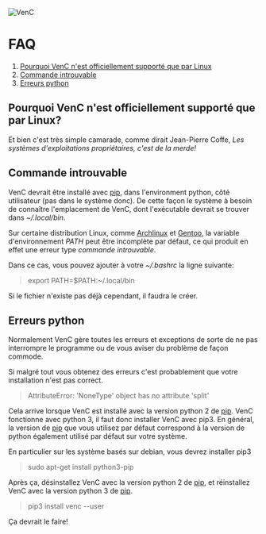![VenC](https://download.tuxfamily.org/dsalem/img/2017_-_Denis_Salem_-_CC_By_SA_-_VenC-logo.svg "VenC")

# FAQ

1. [Pourquoi VenC n'est officiellement supporté que par Linux](#pourquoi-venc-nest-officiellement-support%C3%A9-que-par-linux)
2. [Commande introuvable](#commande-introuvable)
3. [Erreurs python](#erreurs-python)

## Pourquoi VenC n'est officiellement supporté que par Linux?

Et bien c'est très simple camarade, comme dirait Jean-Pierre Coffe, _Les systèmes d'exploitations propriétaires, c'est de la merde!_

## Commande introuvable

VenC devrait être installé avec [pip](https://pypi.python.org/pypi/pip), dans l'environment python, côté utilisateur (pas dans le système donc). De cette façon le système à besoin de connaître l'emplacement de VenC, dont l'exécutable devrait se trouver dans _~/.local/bin_.

Sur certaine distribution Linux, comme [Archlinux](https://www.archlinux.org/) et [Gentoo](https://www.gentoo.org/), la variable d'environnement _PATH_ peut être incomplète par défaut, ce qui produit en effet une erreur type _commande introuvable_.

Dans ce cas, vous pouvez ajouter à votre _~/.bashrc_ la ligne suivante:

> export PATH=$PATH:~/.local/bin

Si le fichier n'existe pas déjà cependant, il faudra le créer.

## Erreurs python

Normalement VenC gère toutes les erreurs et exceptions de sorte de ne pas interrompre le programme ou de vous aviser du problème de façon commode.

Si malgré tout vous obtenez des erreurs c'est probablement que votre installation n'est pas correct.

> AttributeError: 'NoneType' object has no attribute 'split'

Cela arrive lorsque VenC est installé avec la version python 2 de [pip](https://pypi.python.org/pypi/pip). VenC fonctionne avec python 3, il faut donc installer VenC avec pip3.
En général, la version de [pip](https://pypi.python.org/pypi/pip) que vous utilisez par défaut correspond à la version de python également utilisé par défaut sur votre système.

En particulier sur les système basés sur debian, vous devrez installer pip3

> sudo apt-get install python3-pip

Après ça, désinstallez VenC avec la version python 2 de [pip](https://pypi.python.org/pypi/pip), et réinstallez VenC avec la version python 3 de [pip](https://pypi.python.org/pypi/pip).

> pip3 install venc --user

Ça devrait le faire!

